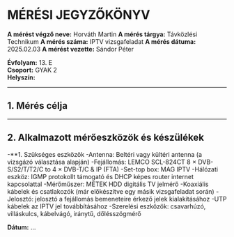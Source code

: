 
# MÉRÉSI JEGYZŐKÖNYV

**A mérést végző neve:** Horváth Martin 
**A mérés tárgya:** Távközlési Technikum
**A mérés száma:**  IPTV vizsgafeladat
**A mérés dátuma:**   2025.02.03
**A mérést vezette:** Sándor Péter  

**Évfolyam:** 13. E  
**Csoport:** GYAK 2  
**Helyszín:**   

---

## 1. Mérés célja


---

## 2. Alkalmazott mérőeszközök és készülékek

-**1. Szükséges eszközök
-Antenna: Beltéri vagy kültéri antenna (a vizsgázó választása alapján)
-Fejállomás: LEMCO SCL-824CT 8 × DVB-S/S2/T/T2/C to 4 × DVB-T/C & IP (FTA)
-Set-top box: MAG IPTV
-Hálózati eszköz: IGMP protokollt támogató és DHCP képes router internet kapcsolattal
-Mérőműszer: METEK HDD digitális TV jelmérő
-Koaxiális kábelek és csatlakozók (már előkészítve egy másik vizsgafeladat során)
-Jelosztó: jelosztó a fejállomás bemeneteire érkező jelek kialakításához
-UTP kábelek az IPTV jel továbbításához
-Szerelési eszközök: csavarhúzó, villáskulcs, kábelvágó, iránytű, dőlésszögmérő




**Dátum:** ...

